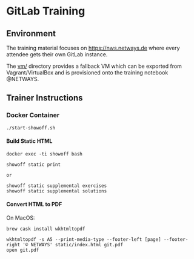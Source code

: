 # GitLab Training

## Environment

The training material focuses on https://nws.netways.de where every attendee
gets their own GitLab instance.

The [vm/](vm/) directory provides a fallback VM which can be exported
from Vagrant/VirtualBox and is provisioned onto the training notebook @NETWAYS.

## Trainer Instructions

### Docker Container

```
./start-showoff.sh
```

#### Build Static HTML

```
docker exec -ti showoff bash
```

```
showoff static print

or

showoff static supplemental exercises
showoff static supplemental solutions
```

#### Convert HTML to PDF

On MacOS:

```
brew cask install wkhtmltopdf

wkhtmltopdf -s A5 --print-media-type --footer-left [page] --footer-right '© NETWAYS' static/index.html git.pdf
open git.pdf
```
